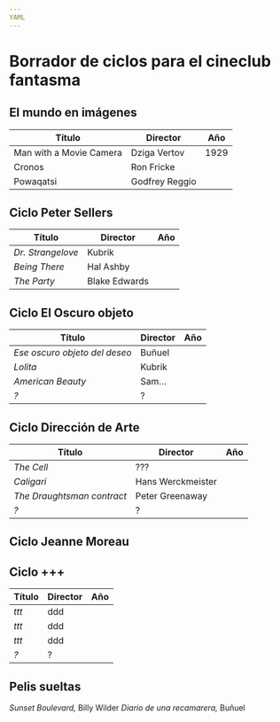 ```yaml
---
YAML
---
```


# Borrador de ciclos para el cineclub fantasma

## El mundo en imágenes

Título | Director | Año
--- | --- | ---
Man with a Movie Camera | Dziga Vertov | 1929
Cronos | Ron Fricke |
Powaqatsi   | Godfrey Reggio |


## Ciclo Peter Sellers

Título | Director | Año
---|---|---
_Dr. Strangelove_ | Kubrik |
_Being There_ | Hal Ashby |
_The Party_ | Blake Edwards |

## Ciclo El Oscuro objeto

Título | Director | Año |
---|---|---|
_Ese oscuro objeto del deseo_ | Buñuel |
_Lolita_ | Kubrik |
_American Beauty_ | Sam… |
_?_ | ? |


## Ciclo Dirección de Arte

Título | Director | Año |
---|---|---|
_The Cell_ | ??? |
_Caligari_ | Hans Werckmeister |
_The Draughtsman contract_ | Peter Greenaway |
_?_ | ? |


## Ciclo Jeanne Moreau

## Ciclo +++

Título | Director | Año |
---|---|---|
_ttt_ | ddd |
_ttt_ | ddd |
_ttt_ | ddd |
_?_ | ? |


## Pelis sueltas

_Sunset Boulevard,_ Billy Wilder
_Diario de una recamarera,_ Buñuel
